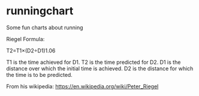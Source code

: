 # runningchart

Some fun charts about running

Riegel Formula:

T2=T1×(D2÷D1)1.06

T1 is the time achieved for D1.
T2 is the time predicted for D2.
D1 is the distance over which the initial time is achieved.
D2 is the distance for which the time is to be predicted.

From his wikipedia: https://en.wikipedia.org/wiki/Peter_Riegel
